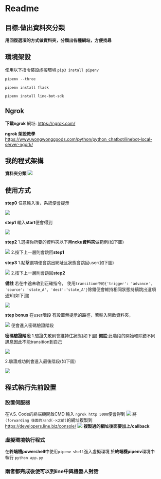 # Readme
## 目標:做出資料夾分類
**用回復選項的方式做資料夾，分類出各種網站，方便找尋**


## 環境架設
使用以下指令裝設虛擬環境
```pip3 install pipenv```

```pipenv --three```

```pipenv install flask```

```pipenv install line-bot-sdk```


## Ngrok
**下載ngrok**
網址: https://ngrok.com/

**ngrok 架設教學**
https://www.wongwonggoods.com/python/python_chatbot/linebot-local-server-ngork/


## 我的程式架構
**資料夾分類**
![](https://i.imgur.com/JEufvdq.png)


## 使用方式
**step0**
任意輸入後，系統便會提示

![](https://i.imgur.com/aLrNHuW.png)

**step1**
輸入**start**便會得到

![](https://i.imgur.com/EipkEMF.png)

**step2**
1.選擇你所要的資料夾以下用**ncku資料夾**做範例(如下圖)

![](https://i.imgur.com/eqhrQtE.png)
2.按下上一層則會跳回**step1**

**step3**
1.點擊選項便會跳出網址且狀態會跳回user(如下圖)

![](https://i.imgur.com/9m9FthV.png)
2.按下上一層則會跳回**step2**

**備註**
若在中途未收到正確指令，
使用```transition中的{'trigger': 'advance', 'source': 'state_A', 'dest':'state_A'}```除錯便會維持相同狀態持續跳出選項通知(如下圖)

![](https://i.imgur.com/xNb8MyY.png)

**step bonus**
在user階段 有設置無提示的路徑，若輸入開啟資料夾，

![](https://i.imgur.com/BVcyhIZ.png)
便會進入密碼驗證階段

**密碼驗證階段**
1.驗證失敗則會維持住狀態(如下圖)
**備註**:此階段的開始和除錯不同訊息因此不能transition到自己

![](https://i.imgur.com/SkwwYoL.png)

2.驗證成功則會進入最後階段(如下圖)

![](https://i.imgur.com/ekxZ6HK.png)

## 程式執行先前設置
### 設置伺服器
在V.S. Code的終端機開啟CMD
輸入 ```ngrok http 5000```便會得到
![](https://i.imgur.com/XohfsMR.png)
將```(forwarding 後面的)and(->之前)```的網址複製到
https://developers.line.biz/console/
![](https://i.imgur.com/UXf3ljH.png)
**複製過的網址後面要加上/callback**

### 虛擬環境執行程式
在**終端機powershell**中使用```pipenv shell```進入虛擬環境
於**終端機pipenv**環境中執行 ```python app.py```

### 兩者都完成後便可以到line中與機器人對話

